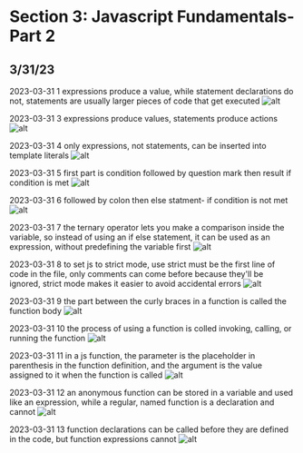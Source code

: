 # Section 3: Javascript Fundamentals- Part 2

## 3/31/23

2023-03-31 1 expressions produce a value, while statement declarations do not, statements are usually larger pieces of code that get executed
![alt](images/3-js-fundamentals2/2023-03-31-1.png)

2023-03-31 3 expressions produce values, statements produce actions
![alt](images/3-js-fundamentals2/2023-03-31-2.png)

2023-03-31 4 only expressions, not statements, can be inserted into template literals
![alt](images/3-js-fundamentals2/2023-03-31-3.png)

2023-03-31 5 first part is condition followed by question mark then result if condition is met
![alt](images/3-js-fundamentals2/2023-03-31-4a.png)

2023-03-31 6 followed by colon then else statment- if condition is not met
![alt](images/3-js-fundamentals2/2023-03-31-4b.png)

2023-03-31 7  the ternary operator lets you make a comparison inside the variable, so instead of using an if else statement, it can be used as an expression, without predefining the variable first
![alt](images/3-js-fundamentals2/2023-03-31-5.png)

2023-03-31 8 to set js to strict mode, use strict must be the first line of code in the file, only comments can come before because they'll be ignored, strict mode makes it easier to avoid accidental errors
![alt](images/3-js-fundamentals2/2023-03-31-6.png)

2023-03-31 9 the part between the curly braces in a function is called the function body
![alt](images/3-js-fundamentals2/2023-03-31-7.png)

2023-03-31 10 the process of using a function is colled invoking, calling, or running the function
![alt](images/3-js-fundamentals2/2023-03-31-8.png)

2023-03-31 11 in a js function, the parameter is the placeholder in parenthesis in the function definition, and the argument is the value assigned to it when the function is called
![alt](images/3-js-fundamentals2/2023-03-31-9.png)

2023-03-31 12 an anonymous function can be stored in a variable and used like an expression, while a regular, named function is a declaration and cannot
![alt](images/3-js-fundamentals2/2023-03-31-10.png)

2023-03-31 13 function declarations can be called before they are defined in the code, but function expressions cannot
![alt](images/3-js-fundamentals2/2023-03-31-11.png)
